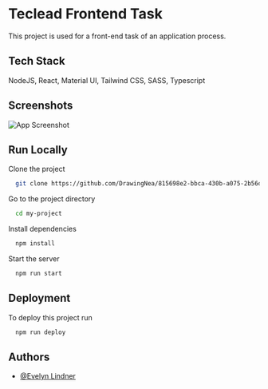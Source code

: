 
# Teclead Frontend Task

This project is used for a front-end task of an application process.


## Tech Stack

NodeJS, React, Material UI, Tailwind CSS, SASS, Typescript


## Screenshots

![App Screenshot](https://i.ibb.co/1QPRfVR/Bild-2023-11-26-233506692.png)


## Run Locally

Clone the project

```bash
  git clone https://github.com/DrawingNea/815698e2-bbca-430b-a075-2b56d058997e.git
```

Go to the project directory

```bash
  cd my-project
```

Install dependencies

```bash
  npm install
```

Start the server

```bash
  npm run start
```


## Deployment

To deploy this project run

```bash
  npm run deploy
```


## Authors

- [@Evelyn Lindner](https://github.com/DrawingNea)

